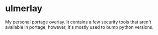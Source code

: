# ulmerlay
My personal portage overlay. It contains a few security tools that aren't available in portage; however, it's mostly used to bump python versions.
